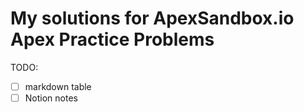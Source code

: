 # My solutions for ApexSandbox.io Apex Practice Problems
TODO:
  - [ ] markdown table
  - [ ] Notion notes
